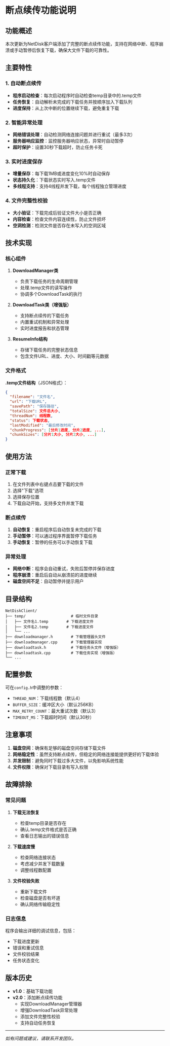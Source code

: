 # 断点续传功能说明

## 功能概述

本次更新为NetDisk客户端添加了完整的断点续传功能，支持在网络中断、程序崩溃或手动暂停后恢复下载，确保大文件下载的可靠性。

## 主要特性

### 1. 自动断点续传
- **程序启动检查**：每次启动程序时自动检查temp目录中的.temp文件
- **任务恢复**：自动解析未完成的下载任务并按顺序加入下载队列
- **进度保持**：从上次中断的位置继续下载，避免重复下载

### 2. 智能异常处理
- **网络错误处理**：自动检测网络连接问题并进行重试（最多3次）
- **服务器响应监控**：监控服务器响应状态，异常时自动暂停
- **超时保护**：设置30秒下载超时，防止任务卡死

### 3. 实时进度保存
- **增量保存**：每下载1MB或进度变化10%时自动保存
- **状态持久化**：下载状态实时写入.temp文件
- **多线程支持**：支持4线程并发下载，每个线程独立管理进度

### 4. 文件完整性校验
- **大小验证**：下载完成后验证文件大小是否正确
- **内容检查**：检查文件内容连续性，防止文件损坏
- **空洞检测**：检测文件是否存在未写入的空洞区域

## 技术实现

### 核心组件

1. **DownloadManager类**
   - 负责下载任务的生命周期管理
   - 处理.temp文件的读写操作
   - 协调多个DownloadTask的执行

2. **DownloadTask类（增强版）**
   - 支持断点续传的下载任务
   - 内置重试机制和异常处理
   - 实时进度报告和状态管理

3. **ResumeInfo结构**
   - 存储下载任务的完整状态信息
   - 包含文件URL、进度、大小、时间戳等元数据

### 文件格式

**.temp文件结构**（JSON格式）：
```json
{
  "filename": "文件名",
  "url": "下载URL",
  "savePath": "保存路径",
  "totalSize": 文件总大小,
  "threadNum": 线程数,
  "status": 下载状态,
  "lastModified": "最后修改时间",
  "chunkProgress": [分片1进度, 分片2进度, ...],
  "chunkSizes": [分片1大小, 分片2大小, ...]
}
```

## 使用方法

### 正常下载
1. 在文件列表中右键点击要下载的文件
2. 选择"下载"选项
3. 选择保存位置
4. 下载自动开始，支持多文件并发下载

### 断点续传
1. **自动恢复**：重启程序后自动恢复未完成的下载
2. **手动暂停**：可以通过程序界面暂停下载任务
3. **手动恢复**：暂停的任务可以手动恢复下载

### 异常处理
- **网络中断**：程序会自动重试，失败后暂停并保存进度
- **程序崩溃**：重启后自动从崩溃前的进度继续
- **磁盘空间不足**：自动暂停并提示用户

## 目录结构

```
NetDiskClient/
├── temp/                    # 临时文件目录
│   ├── 文件名1.temp        # 下载进度文件
│   ├── 文件名2.temp        # 下载进度文件
│   └── ...
├── downloadmanager.h        # 下载管理器头文件
├── downloadmanager.cpp      # 下载管理器实现
├── downloadtask.h           # 下载任务头文件（增强版）
├── downloadtask.cpp         # 下载任务实现（增强版）
└── ...
```

## 配置参数

可在`config.h`中调整的参数：
- `THREAD_NUM`：下载线程数（默认4）
- `BUFFER_SIZE`：缓冲区大小（默认256KB）
- `MAX_RETRY_COUNT`：最大重试次数（默认3）
- `TIMEOUT_MS`：下载超时时间（默认30秒）

## 注意事项

1. **磁盘空间**：确保有足够的磁盘空间存储下载文件
2. **网络稳定性**：虽然支持断点续传，但稳定的网络连接能提供更好的下载体验
3. **并发限制**：避免同时下载过多大文件，以免影响系统性能
4. **文件权限**：确保对下载目录有写入权限

## 故障排除

### 常见问题

1. **下载无法恢复**
   - 检查temp目录是否存在
   - 确认.temp文件格式是否正确
   - 查看日志输出的错误信息

2. **下载速度慢**
   - 检查网络连接状态
   - 考虑减少并发下载数量
   - 调整线程数配置

3. **文件校验失败**
   - 重新下载文件
   - 检查磁盘是否有坏道
   - 确认网络传输稳定性

### 日志信息

程序会输出详细的调试信息，包括：
- 下载进度更新
- 错误和重试信息
- 文件校验结果
- 任务状态变化

## 版本历史

- **v1.0**：基础下载功能
- **v2.0**：添加断点续传功能
  - 实现DownloadManager管理器
  - 增强DownloadTask异常处理
  - 添加文件完整性校验
  - 支持自动任务恢复

---

*如有问题或建议，请联系开发团队。*